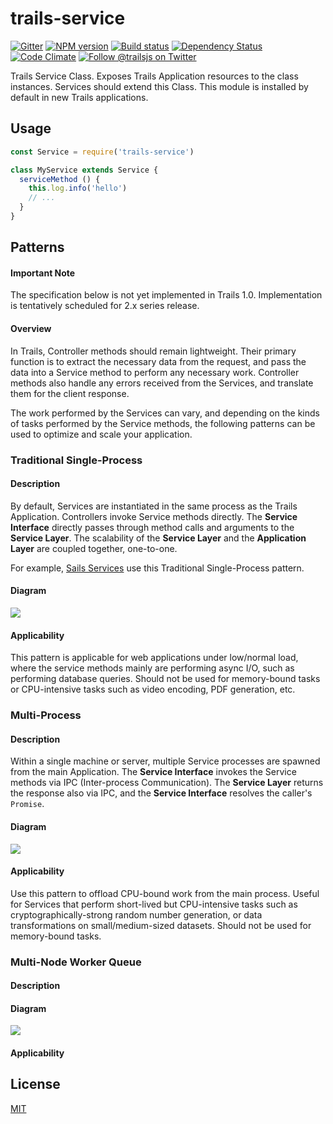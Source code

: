 # trails-service

[![Gitter][gitter-image]][gitter-url]
[![NPM version][npm-image]][npm-url]
[![Build status][ci-image]][ci-url]
[![Dependency Status][daviddm-image]][daviddm-url]
[![Code Climate][codeclimate-image]][codeclimate-url]
[![Follow @trailsjs on Twitter][twitter-image]][twitter-url]

Trails Service Class. Exposes Trails Application resources to the class
instances. Services should extend this Class. This module is installed
by default in new Trails applications.

## Usage

```js
const Service = require('trails-service')

class MyService extends Service {
  serviceMethod () {
    this.log.info('hello')
    // ...
  }
}
```

## Patterns

#### Important Note
The specification below is not yet implemented in Trails 1.0. Implementation is tentatively scheduled for 2.x series release.

#### Overview

In Trails, Controller methods should remain lightweight. Their primary function is to extract the necessary data from the request, and pass the data into a Service method to perform any necessary work. Controller methods also handle any errors received from the Services, and translate them for the client response.

The work performed by the Services can vary, and depending on the kinds of tasks performed by the Service methods,
the following patterns can be used to optimize and scale your application.

### Traditional Single-Process

#### Description

By default, Services are instantiated in the same process as the Trails Application. Controllers
invoke Service methods directly. The **Service Interface** directly passes through method
calls and arguments to the **Service Layer**. The scalability of the **Service Layer** and the **Application Layer**
are coupled together, one-to-one.

For example, [Sails Services](http://sailsjs.org/documentation/concepts/services) use this Traditional Single-Process
pattern.

#### Diagram
<img src="http://trailsjs.io/images/trails-service-traditional.png">

#### Applicability
This pattern is applicable for web applications under low/normal load, where the service methods mainly
are performing async I/O, such as performing database queries. Should not be used for memory-bound 
tasks or CPU-intensive tasks such as video encoding, PDF generation, etc.

### Multi-Process

#### Description
Within a single machine or server, multiple Service processes are spawned from the main Application.
The **Service Interface** invokes the Service methods via IPC (Inter-process Communication). The **Service Layer**
returns the response also via IPC, and the **Service Interface** resolves the caller's `Promise`. 

#### Diagram
<img src="http://trailsjs.io/images/trails-service-child-process.png">

#### Applicability
Use this pattern to offload CPU-bound work from the main process. Useful for Services that perform short-lived but CPU-intensive tasks such as cryptographically-strong random number generation, or data transformations on small/medium-sized datasets. Should not be used for memory-bound tasks.


### Multi-Node Worker Queue

#### Description

#### Diagram
<img src="http://trailsjs.io/images/trails-service-workers.png">

#### Applicability



## License
[MIT](https://github.com/trailsjs/trails/blob/master/LICENSE)

[npm-image]: https://img.shields.io/npm/v/trails.svg?style=flat-square
[npm-url]: https://npmjs.org/package/trails
[ci-image]: https://img.shields.io/travis/trailsjs/trails-service/master.svg?style=flat-square
[ci-url]: https://travis-ci.org/trailsjs/trails-service
[daviddm-image]: http://img.shields.io/david/trailsjs/trails-service.svg?style=flat-square
[daviddm-url]: https://david-dm.org/trailsjs/trails-service
[codeclimate-image]: https://img.shields.io/codeclimate/github/trailsjs/trails-service.svg?style=flat-square
[codeclimate-url]: https://codeclimate.com/github/trailsjs/trails-service
[gitter-image]: http://img.shields.io/badge/+%20GITTER-JOIN%20CHAT%20%E2%86%92-1DCE73.svg?style=flat-square
[gitter-url]: https://gitter.im/trailsjs/trails-service
[twitter-image]: https://img.shields.io/twitter/follow/trailsjs.svg?style=social
[twitter-url]: https://twitter.com/trailsjs

